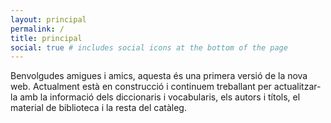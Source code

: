 ```yaml
---
layout: principal
permalink: /
title: principal
social: true # includes social icons at the bottom of the page
---
```


Benvolgudes amigues i amics, aquesta és una primera versió de la nova web. Actualment està en construcció i continuem treballant per actualitzar-la amb la informació dels diccionaris i vocabularis, els autors i títols, el material de biblioteca i la resta del catàleg.
